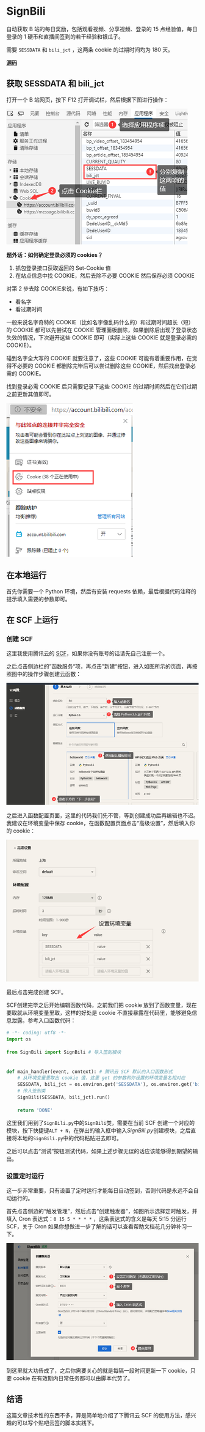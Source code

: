 # SignBili

自动获取 B 站的每日奖励，包括观看视频、分享视频、登录的 15 点经验值，每日登录的 1 硬币和直播间签到的若干经验和银瓜子。

需要 `SESSDATA` 和 `bili_jct` ，这两条 cookie 的过期时间均为 180 天。

**[源码](#)**

## 获取 SESSDATA 和 bili_jct

打开一个 B 站网页，按下 F12 打开调试栏，然后根据下图进行操作：

![操作图](./1.png)

**题外话：如何确定登录必须的 cookies？**

1. 抓包登录接口获取返回的 Set-Cookie 值
2. 在站点信息中找 COOKIE，然后去除不必要 COOKIE 然后保存必须 COOKIE

对第 2 步去除 COOKIE来说，有如下技巧：

- 看名字
- 看过期时间

一般来说名字奇特的 COOKIE（比如名字像乱码什么的）和过期时间超长（短）的 COOKIE 都可以先尝试在 COOKIE 管理面板删除，如果删除后出现了登录状态失效的情况，下次避开这些 COOKIE 即可（实际上这些 COOKIE 就是登录必需的 COOKIE）。

碰到名字全大写的 COOKIE 就要注意了，这些 COOKIE 可能有着重要作用，在觉得不必要的 COOKIE 都删除完毕后可以尝试删除这些 COOKIE，然后找出登录必需的 COOKIE。

找到登录必需 COOKIE 后只需要记录下这些 COOKIE 的过期时间然后在它们过期之前更新其值即可。

![图：从站点信息中获取cookie](./2.png)

## 在本地运行

首先你需要一个 Python 环境，然后有安装 requests 依赖，最后根据代码注释的提示填入需要的参数即可。

## 在 SCF 上运行

### 创建 SCF

这里我使用腾讯云的 [SCF](https://console.cloud.tencent.com/scf)，如果你没有账号的话请先自己注册一个。

之后点击侧边栏的”函数服务“项，再点击”新建“按钮，进入如图所示的页面，再按照图中的操作步骤创建云函数：

![创建 SCF](./3.png)

之后进入函数配置页面，这里的代码我们先不管，等到创建成功后再编辑也不迟。我建议在环境变量中保存 cookie，在函数配置页面点击“高级设置”，然后填入你的 cookie：

![设置环境变量](./4.png)

最后点击完成创建 SCF。

SCF创建完毕之后开始编辑函数代码，之前我们把 cookie 放到了函数变量，现在要取就从环境变量里取，这样的好处是 cookie 不直接暴露在代码里，能够避免信息泄露。参考入口函数代码：

```python
# -*- coding: utf8 -*-
import os

from SignBili import SignBili # 导入签到模块


def main_handler(event, context): # 腾讯云 SCF 默认的入口函数形式
    # 从环境变量里取出 cookie 值，这里 get 的参数和你设置的环境变量名相对应
    SESSDATA, bili_jct = os.environ.get('SESSDATA'), os.environ.get('bili_jct')
    # 传入签到类
    SignBili(SESSDATA, bili_jct).run()

    return 'DONE'
```

这里我们用到了`SignBili.py`中的`SignBili`类，需要在当前 SCF 创建一个对应的模块，按下快捷键`ALT + N`，在弹出的输入框中输入*SignBili.py*创建模块，之后直接将本地的`SignBili.py`中的代码粘贴进去即可。

之后可以点击“测试”按钮测试代码，如果上述步骤无误的话应该能够得到期望的输出。

### 设置定时运行

这一步非常重要，只有设置了定时运行才能每日自动签到，否则代码是永远不会自动运行的。

首先点击侧边的“触发管理”，然后点击“创建触发器”，如图所示选择定时触发，并填入 Cron 表达式：`0 15 5 * * * *` ，这条表达式的含义是每天 5:15 分运行 SCF，关于 Cron 如果你想做进一步了解的话可以查看帮助文档花几分钟补习一下。

![创建触发器](./5.png)

到这里就大功告成了，之后你需要关心的就是每隔一段时间更新一下 cookie，只要 cookie 在有效期内日常任务都可以由脚本代劳了。

## 结语

这篇文章技术性的东西不多，算是简单地介绍了下腾讯云 SCF 的使用方法，感兴趣的可以写个贴吧云签的脚本实践下。